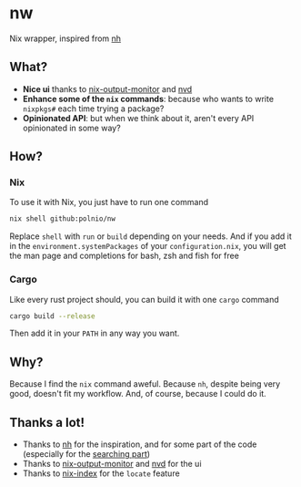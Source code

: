 # nw

Nix wrapper, inspired from [nh](https://github.com/nix-community/nh)

## What?

- **Nice ui** thanks to [nix-output-monitor](https://code.maralorn.de/maralorn/nix-output-monitor) and [nvd](https://khumba.net/projects/nvd)
- **Enhance some of the `nix` commands**: because who wants to write `nixpkgs#` each time trying a package?
- **Opinionated API**: but when we think about it, aren't every API opinionated in some way?

## How?

### Nix

To use it with Nix, you just have to run one command

```bash
nix shell github:polnio/nw
```

Replace `shell` with `run` or `build` depending on your needs. And if you add it in the `environment.systemPackages` of your `configuration.nix`, you will get the man page and completions for bash, zsh and fish for free

### Cargo

Like every rust project should, you can build it with one `cargo` command

```bash
cargo build --release
```

Then add it in your `PATH` in any way you want.

## Why?

Because I find the `nix` command aweful. Because `nh`, despite being very good, doesn't fit my workflow. And, of course, because I could do it.

## Thanks a lot!

- Thanks to [nh](https://github.com/nix-community/nh) for the inspiration, and for some part of the code (especially for the [searching part](https://github.com/nix-community/nh/blob/df9fdd6ac3f8bf5ea6f241ec5bb44d1a36e70272/src/search.rs))
- Thanks to [nix-output-monitor](https://code.maralorn.de/maralorn/nix-output-monitor) and [nvd](https://khumba.net/projects/nvd) for the ui
- Thanks to [nix-index](https://github.com/nix-community/nix-index) for the `locate` feature
